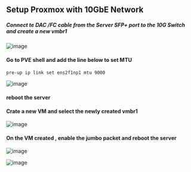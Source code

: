 ## Setup Proxmox with 10GbE Network 

##### Connect te DAC /FC cable from the Server SFP+ port to the 10G Switch and create a new vmbr1 

![image](https://github.com/securewithsam/Virtualization/assets/85324643/3a6d82f6-f970-4c8d-b0a7-d4f6c3900a4d)


#### Go to PVE shell and add the line below to set MTU 

```sh
pre-up ip link set ens2f1np1 mtu 9000
```
![image](https://github.com/securewithsam/Virtualization/assets/85324643/ad50608b-f078-4568-88cc-33a8cb66fbdf)

#### reboot the server 

#### Crate a new VM and select the newly created vmbr1 
![image](https://github.com/securewithsam/Virtualization/assets/85324643/15c1d1cf-1d20-41a8-8f88-1bd435413146)

#### On the VM created , enable the jumbo packet and reboot the server 

![image](https://github.com/securewithsam/Virtualization/assets/85324643/6453596c-09a1-4c8a-86cf-17cd0025dec3)

![image](https://github.com/securewithsam/Virtualization/assets/85324643/9942e3eb-b898-407d-94b8-0fafa4d1eee2)

